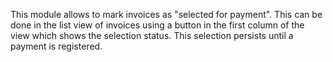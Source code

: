 This module allows to mark invoices as "selected for payment". This can
be done in the list view of invoices using a button in the first column
of the view which shows the selection status. This selection persists
until a payment is registered.
